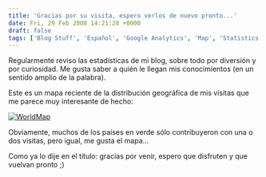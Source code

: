 ```yaml
---
title: 'Gracias por su visita, espero verlos de nuevo pronto...'
date: Fri, 29 Feb 2008 14:21:28 +0000
draft: false
tags: ['Blog Stuff', 'Español', 'Google Analytics', 'Map', 'Statistics']
---
```


Regularmente reviso las estadísticas de mi blog, sobre todo por diversión y por curiosidad. Me gusta saber a quién le llegan mis conocimientos (en un sentido amplio de la palabra).

Este es un mapa reciente de la distribución geográfica de mis visitas que me parece muy interesante de hecho:

[![WorldMap](http://blog.madd0.com/images/WindowsLiveWriter/lang_enThankyouforvisitingcomeba.lang_es_F329/WorldMap_thumb.png)](http://blog.madd0.com/images/WindowsLiveWriter/lang_enThankyouforvisitingcomeba.lang_es_F329/WorldMap.png)

Obviamente, muchos de los países en verde sólo contribuyeron con una o dos visitas, pero igual, me gusta el mapa...

Como ya lo dije en el título: gracias por venir, espero que disfruten y que vuelvan pronto ;)